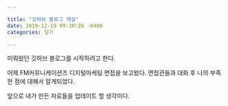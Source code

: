 ```yaml
---

title: "깃허브 블로그 개설"
date: 2019-12-19 09:38:28 -0400
categories: 일기

---
```


미뤄왔던 깃허브 블로그를 시작하려고 한다.

어제 FM커뮤니케이션즈 디지털마케팅 면접을 보고왔다.
면접관들과 대화 후 나의 부족한 점에 대해서 알게되었다.

앞으로 내가 만든 자료들을 업데이트 할 생각이다.
